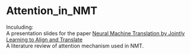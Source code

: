 # Attention_in_NMT
Inculuding:  
A presentation slides for the paper [Neural Machine Translation by Jointly Learning to Align and Translate](https://arxiv.org/pdf/1409.0473.pdf)  
A literature review of attention mechanism used in NMT. 
